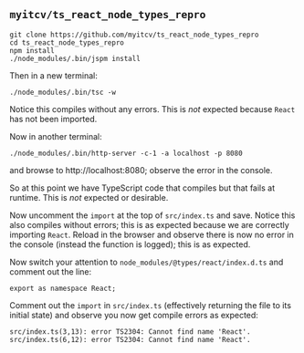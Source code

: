 ## `myitcv/ts_react_node_types_repro`

```
git clone https://github.com/myitcv/ts_react_node_types_repro
cd ts_react_node_types_repro
npm install
./node_modules/.bin/jspm install
```

Then in a new terminal:

```
./node_modules/.bin/tsc -w
```

Notice this compiles without any errors. This is _not_ expected because `React` has not been imported.

Now in another terminal:

```
./node_modules/.bin/http-server -c-1 -a localhost -p 8080
```

and browse to http://localhost:8080; observe the error in the console.

So at this point we have TypeScript code that compiles but that fails at runtime. This is _not_ expected or
desirable.

Now uncomment the `import` at the top of `src/index.ts` and save. Notice this also compiles without errors; this is as
expected because we are correctly importing `React`. Reload in the browser and observe there is now no error in the
console (instead the function is logged); this is as expected.

Now switch your attention to `node_modules/@types/react/index.d.ts` and comment out the line:

```
export as namespace React;
```

Comment out the `import` in `src/index.ts` (effectively returning the file to its initial state) and observe
you now get compile errors as expected:

```
src/index.ts(3,13): error TS2304: Cannot find name 'React'.
src/index.ts(6,12): error TS2304: Cannot find name 'React'.
```
